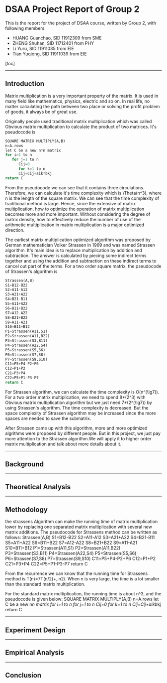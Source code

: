 # DSAA Project Report of Group 2

This is the report for the project of DSAA course, written by Group 2, with following members.

- HUANG Guanchao, SID 11912309 from SME
- ZHENG Shuhan, SID 11712401 from PHY
- Li Yuru, SID 11911035 from EIE
- Tian Yuqiong, SID 11911039 from EIE

[toc]

---

## Introduction

Matrix multiplication is a very important property of the matrix. It is used in many field like mathematics, physics, electric and so on. In real life, no matter calculating the path between two place or solving the profit problem of goods, it always be of great use.

Originally people used traditional matrix multiplication which was called Obvious matrix multiplication to calculate the product of two matrices. It's pseudocode is 

```python
SQUARE MATRIX MULTIPLY(A,B)
n=A.rows
let C be a new n*n matrix
for i=1 to n
   for j=1 to n
      Cij=0
      for k=1 to n
      Cij=Cij+aik*bkj
return C
```

From the pseudocode we can see that it contains three circulations. Therefore, we can calculate it's time complexity which is \Theta(n^3), where n is the length of the square matrix. We can see that the time complexity of traditional method is large. Hence, since the extensive of matrix multiplication, how to optimize the operation of matrix multiplication becomes more and more important. Without considering the degree of matrix density, how to effectively reduce the number of use of the arithmetic multiplication in matrix multiplication is a major optimized direction.

The earliest matrix multiplication optimized algorithm was proposed by German mathematician Volker Strassen in 1969 and was named Strassen algorithm. It's main idea is to replace multiplication by addition and subtraction. The answer is calculated by piecing some indirect terms together and using the addition and subtraction on these indirect terms to cancel out part of the terms. For a two order square matrix, the pseudocode of Strassen's algorithm is 

```python
Strassen(A,B)
S1=B12-B22
S2=A11-A12
S3=A21+A22
S4=B21-B11
S5=A11+A22
S6=B11+B22
S7=A12-A22
S8=B21+B22
S9=A11-A21
S10=B11+B12
P1=Strassen(A11,S1)
P2=Strassen(A11,B22)
P3=Strassen(S3,B11)
P4=Strassen(A22,S4)
P5=Strassen(S5,S6)
P6=Strassen(S7,S8)
P7=Strassen(S9,S10)
C11=P5+P4-P2+P6
C12=P1+P2
C21=P3+P4
C22=P5+P1-P3-P7
return C
```

For Strassen algorithm, we can calculate the time complexity is O(n^(\lg7)). For a two order matrix multiplication, we need to spend 8*(2^3) with Obvious matrix multiplication algorithm but we just need 7*(2^(\lg7)) by using Strassen's algorithm. The time complexity is decreased. But the space complexity of Strassen algorithm may be increased since the more spaces are needed to save the submatrix.

After Strassen came up with this algorithm, more and more optimized algrithms were proposed by different people. But in this project, we just pay more attention to the Strassen algorithm.We will apply it to higher order matrix multiplication and talk about more details about it.

---

## Background

<!--
A 1-page summary of the contributions of the paper in [1]. Discuss why the authors of [1] think the topic of their paper is useful, a summary of the implementation of the adaptive method (how does it work?), and their experiment design and results. Also include some examples or particular situations where you think their results could be useful for the scientific community or industry.
-->

<!-- TODO -->

---

## Theoretical Analysis

<!--
Uses an abstract model to estimate the crossover point analytically. You can provide this based on a review of academic papers and the textbook but make sure you explain it clearly and discuss the structure, constants, assumptions, and limitations of the theoretical model.
-->

<!-- TODO -->

---

## Methodology

<!-- in which you explain Strassens Algorithm, standard matrix multiplication and give pseudocode and further explanation. Include your runtime analysis from Part 2 here. -->

<!-- TODO -->
the strassens Algorithm can make the running time of matrix multiplication lower by replacing one separated matrix multiplication with several new matrix additions. The pseudocode for Strassens method can be written as follows:
Strassen(A,B)
S1=B12-B22
S2=A11-A12
S3=A21+A22
S4=B21-B11
S5=A11+A22
S6=B11+B22
S7=A12-A22
S8=B21+B22
S9=A11-A21
S10=B11+B12
P1=Strassen(A11,S1)
P2=Strassen(A11,B22)
P3=Strassen(S3,B11)
P4=Strassen(A22,S4)
P5=Strassen(S5,S6)
P6=Strassen(S7,S8)
P7=Strassen(S9,S10)
C11=P5+P4-P2+P6
C12=P1+P2
C21=P3+P4
C22=P5+P1-P3-P7
return C

From the recurrence we can know that the running time for Strassens method is T(n)=7T(n/2)+‚.n2/. When n is very large, the time is a lot smaller than the standard matrix multiplication.

For the standard matrix multiplication, the running time is about n^3, and the pseudocode is given below:
SQUARE MATRIX MULTIPLY(A,B)
n=A.rows
let C be a new n*n matrix
for i=1 to n
   for j=1 to n
      Cij=0
      for k=1 to n
      Cij=Cij+aik*bkj
return C



---

## Experiment Design

<!-- describes your implementation of the two algorithms and the way you generate test problems (ie matrices to multiply). -->

<!-- TODO -->

---

## Empirical Analysis

<!-- provides your results of parts 3 and 4 evaluating the adaptive method for matrix multiplication, Strassen’s algorithm, and the basic method. You should use [1] as an example of the type of results you should put in this section (tables, graphs, type of discussion) because when marking will expect to see graphs and results that are of comparable quality to this and measure similar quantities. -->

<!-- TODO -->

---

## Conclusion
